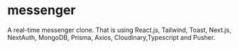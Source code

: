 # messenger
A real-time messenger clone. 
That is using React.js, Tailwind, Toast, Next.js, NextAuth, MongoDB, Prisma, Axios, Cloudinary,Typescript and Pusher.
